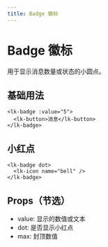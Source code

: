 ```yaml
---
title: Badge 徽标
---
```


# Badge 徽标

用于显示消息数量或状态的小圆点。

## 基础用法

```vue
<lk-badge :value="5">
  <lk-button>消息</lk-button>
</lk-badge>
```

## 小红点

```vue
<lk-badge dot>
  <lk-icon name="bell" />
</lk-badge>
```

## Props（节选）

- value: 显示的数值或文本
- dot: 是否显示小红点
- max: 封顶数值
